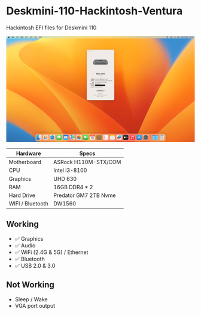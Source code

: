 # Deskmini-110-Hackintosh-Ventura

Hackintosh EFI files for Deskmini 110

![](screenshots.png)

| Hardware         | Specs                 |
| ---------------- | --------------------- |
| Motherboard      | ASRock H110M-STX/COM  |
| CPU              | Intel i3-8100         |
| Graphics         | UHD 630               |
| RAM              | 16GB DDR4 * 2         |
| Hard Drive       | Predator GM7 2TB Nvme |
| WIFI / Bluetooth | DW1560                |

## Working

- ✅ Graphics
- ✅ Audio
- ✅ WiFi (2.4G & 5G) / Ethernet
- ✅ Bluetooth
- ✅ USB 2.0 & 3.0

## Not Working

- Sleep / Wake
- VGA port output

